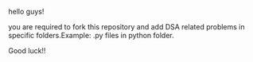 hello guys!

you are required to fork this repository and add DSA related problems in specific folders.Example: .py files in python folder.

Good  luck!! 
